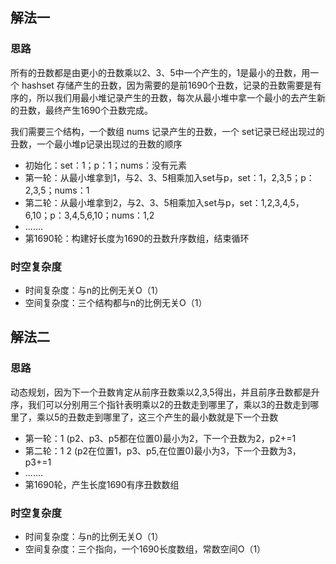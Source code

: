 ## 解法一
### 思路
所有的丑数都是由更小的丑数乘以2、3、5中一个产生的，1是最小的丑数，用一个 hashset 存储产生的丑数，因为需要的是前1690个丑数，记录的丑数需要是有序的，所以我们用最小堆记录产生的丑数，每次从最小堆中拿一个最小的去产生新的丑数，最终产生1690个丑数完成。

我们需要三个结构，一个数组 nums 记录产生的丑数，一个 set记录已经出现过的丑数，一个最小堆p记录出现过的丑数的顺序

- 初始化：set：1；p：1；nums：没有元素
- 第一轮：从最小堆拿到1，与2、3、5相乘加入set与p，set：1，2,3,5；p：2,3,5；nums：1
- 第二轮：从最小堆拿到2，与2、3、5相乘加入set与p，set：1,2,3,4,5，6,10；p：3,4,5,6,10；nums：1,2
- .......
- 第1690轮：构建好长度为1690的丑数升序数组，结束循环

### 时空复杂度
- 时间复杂度：与n的比例无关O（1）
- 空间复杂度：三个结构都与n的比例无关O（1）
## 解法二
### 思路
动态规划，因为下一个丑数肯定从前序丑数乘以2,3,5得出，并且前序丑数都是升序，我们可以分别用三个指针表明乘以2的丑数走到哪里了，乘以3的丑数走到哪里了，乘以5的丑数走到哪里了，这三个产生的最小数就是下一个丑数
- 第一轮：1 (p2、p3、p5都在位置0)最小为2，下一个丑数为2，p2+=1
- 第二轮：1 2 (p2在位置1，p3、p5,在位置0)最小为3，下一个丑数为3，p3+=1
- .......
- 第1690轮，产生长度1690有序丑数数组      
### 时空复杂度
- 时间复杂度：与n的比例无关O（1）
- 空间复杂度：三个指向，一个1690长度数组，常数空间O（1）




